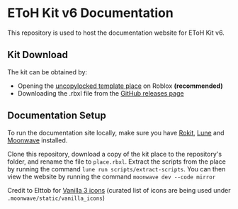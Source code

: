 # EToH Kit v6 Documentation

This repository is used to host the documentation website for EToH Kit v6.

## Kit Download

The kit can be obtained by:

* Opening the [uncopylocked template place](https://www.roblox.com/games/104814418357350) on Roblox **(recommended)**
* Downloading the .rbxl file from the [GitHub releases page](https://github.com/etohgame/kit/releases)

## Documentation Setup

To run the documentation site locally, make sure you have [Rokit](https://github.com/rojo-rbx/rokit), [Lune](https://github.com/lune-org/lune) and [Moonwave](https://github.com/evaera/moonwave) installed.

Clone this repository, download a copy of the kit place to the repository's folder, and rename the file to `place.rbxl`. Extract the scripts from the place by running the command `lune run scripts/extract-scripts`. You can then view the website by running the command `moonwave dev --code mirror`

Credit to Elttob for [Vanilla 3 icons](https://elttob.itch.io/vanilla-3-for-roblox-studio) (curated list of icons are being used under `.moonwave/static/vanilla_icons`)